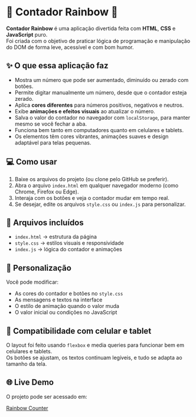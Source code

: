 # 🌈 Contador Rainbow 🎉

**Contador Rainbow** é uma aplicação divertida feita com **HTML**, **CSS** e **JavaScript** puro.  
Foi criada com o objetivo de praticar lógica de programação e manipulação do DOM de forma leve, acessível e com bom humor.

## ✨ O que essa aplicação faz

- Mostra um número que pode ser aumentado, diminuído ou zerado com botões.
- Permite digitar manualmente um número, desde que o contador esteja zerado.
- Aplica **cores diferentes** para números positivos, negativos e neutros.
- Exibe **animações e efeitos visuais** ao atualizar o número.
- Salva o valor do contador no navegador com `localStorage`, para manter mesmo se você fechar a aba.
- Funciona bem tanto em computadores quanto em celulares e tablets.
- Os elementos têm cores vibrantes, animações suaves e design adaptável para telas pequenas.

## 💻 Como usar

1. Baixe os arquivos do projeto (ou clone pelo GitHub se preferir).
2. Abra o arquivo `index.html` em qualquer navegador moderno (como Chrome, Firefox ou Edge).
3. Interaja com os botões e veja o contador mudar em tempo real.
4. Se desejar, edite os arquivos `style.css` ou `index.js` para personalizar.

## 📁 Arquivos incluídos

- `index.html` → estrutura da página
- `style.css` → estilos visuais e responsividade
- `index.js` → lógica do contador e animações

## 🎨 Personalização

Você pode modificar:

- As cores do contador e botões no `style.css`
- As mensagens e textos na interface
- O estilo de animação quando o valor muda
- O valor inicial ou condições no JavaScript

## 📱 Compatibilidade com celular e tablet

O layout foi feito usando `flexbox` e media queries para funcionar bem em celulares e tablets.  
Os botões se ajustam, os textos continuam legíveis, e tudo se adapta ao tamanho da tela.

## 🌐 Live Demo

O projeto pode ser acessado em:

[Rainbow Counter](https://rainbow-counter.vercel.app/)


